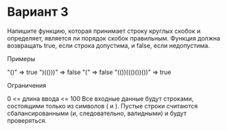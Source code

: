 # Вариант 3
Напишите функцию, которая принимает строку круглых скобок и определяет, является ли порядок
скобок правильным. Функция должна возвращать true, если строка допустима, и false, если
недопустима.

Примеры

"()" => true
")(()))" => false
"(" => false
"(())((()())())" => true

Ограничения

0 <= длина ввода <= 100
Все входные данные будут строками, состоящими только из символов ( и ).
Пустые строки считаются сбалансированными (и, следовательно, валидными) и будут проверяться.
